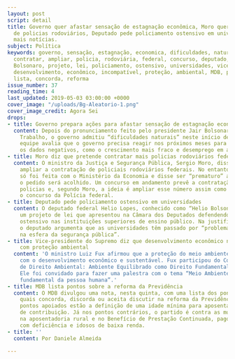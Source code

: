 ```yaml
---
layout: post
script: detail
title: Governo quer afastar sensação de estagnação econômica, Moro quer ampliar contratação
  de policias rodoviários, Deputado pede policiamento ostensivo em universidades e
  mais notícias.
subject: Política
keywords: governo, sensação, estagnação, economica, dificuldades, naturais, moro,
  contratar, ampliar, policia, rodoviária, federal, concurso, deputado, Helio, Lopes,
  Bolsonaro, projeto, lei, policiamento, ostensivo, universidades, vice, supremo,
  desenvolvimento, econômico, incompatível, proteção, ambiental, MDB, previdência,
  lista, concorda, reforma
issue_number: 37
reading_time: 4
last_updated: 2019-05-03 03:00:00 +0000
cover_image: "/uploads/Bg-Aleatorio-1.png"
cover_image_credit: Agora Sei
drops:
- title: Governo prepara ações para afastar sensação de estagnação econômica
  content: Depois do pronunciamento feito pelo presidente Jair Bolsonaro, no Dia do
    Trabalho, o governo admitiu “dificuldades naturais” neste início de mandato. A
    equipe avalia que o governo precisa reagir nos próximos meses para começar a reverter
    os dados negativos, como o crescimento mais fraco e desemprego em alta.
- title: Moro diz que pretende contratar mais policias rodoviários federais
  content: O ministro da Justiça e Segurança Pública, Sergio Moro, disse que estuda
    ampliar a contratação de policiais rodoviários federais. No entanto, a conversa
    só foi feita com o Ministério da Economia e disse ser “prematuro” afirmar que
    o pedido será acolhido. Um concurso em andamento prevê a contratação de 500 novos
    policias e, segundo Moro, a ideia é ampliar esse número assim como ocorreu com
    o concurso da Polícia federal.
- title: Deputado pede policiamento ostensivo em universidades
  content: O deputado federal Helio Lopes, conhecido como “Helio Bolsonaro” detalhou
    um projeto de lei que apresentou na Câmara dos Deputados defendendo o policiamento
    ostensivo nas instituições superiores de ensino público. Na justificativa do projeto,
    o deputado argumenta que as universidades têm passado por “problemas diversos
    na esfera da segurança pública”.
- title: Vice-presidente do Supremo diz que desenvolvimento econômico não é incompatível
    com proteção ambiental
  content: 'O ministro Luiz Fux afirmou que a proteção do meio ambiente “não é incompatível”
    com o desenvolvimento econômico e sustentável. Fux participou do Colóquio Luso-Brasileiro
    de Direito Ambiental: Ambiente Equilibrado como Direito Fundamental, em Lisboa.
    Ele foi convidado para fazer uma palestra com o tema “Meio Ambiente como direito
    fundamental da pessoa humana”.'
- title: MDB lista pontos sobre a reforma da Previdência
  content: O MDB divulgou uma nota, nesta quinta, com uma lista dos pontos com os
    quais concorda, discorda ou aceita discutir na reforma da Previdência. Entre os
    pontos apoiados estão a definição de uma idade mínima para aposentadoria por tempo
    de contribuição. Já nos pontos contrários, o partido é contra as mudanças propostas
    na aposentadoria rural e no Benefício de Prestação Continuada, pago a pessoas
    com deficiência e idosos de baixa renda.
- title: ''
  content: Por Daniele Almeida

---
```

